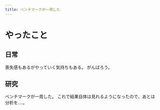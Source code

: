 ```yaml
---
title: ベンチマークが一周した
---
```


# やったこと

## 日常

喪失感もあるがやっていく気持ちもある。
がんばろう。

## 研究

ベンチマークが一周した。
これで結果自体は見れるようになったので、あとは分析を‥‥。
